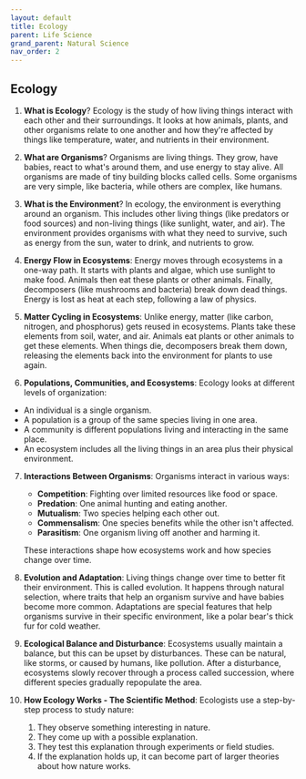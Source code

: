 ```yaml
---
layout: default
title: Ecology
parent: Life Science
grand_parent: Natural Science
nav_order: 2
---
```


## Ecology

1. **What is Ecology**? Ecology is the study of how living things interact with each other and their surroundings. It looks at how animals, plants, and other organisms relate to one another and how they're affected by things like temperature, water, and nutrients in their environment.

2. **What are Organisms**? Organisms are living things. They grow, have babies, react to what's around them, and use energy to stay alive. All organisms are made of tiny building blocks called cells. Some organisms are very simple, like bacteria, while others are complex, like humans.

3. **What is the Environment**? In ecology, the environment is everything around an organism. This includes other living things (like predators or food sources) and non-living things (like sunlight, water, and air). The environment provides organisms with what they need to survive, such as energy from the sun, water to drink, and nutrients to grow.

4. **Energy Flow in Ecosystems**: Energy moves through ecosystems in a one-way path. It starts with plants and algae, which use sunlight to make food. Animals then eat these plants or other animals. Finally, decomposers (like mushrooms and bacteria) break down dead things. Energy is lost as heat at each step, following a law of physics.

5. **Matter Cycling in Ecosystems**: Unlike energy, matter (like carbon, nitrogen, and phosphorus) gets reused in ecosystems. Plants take these elements from soil, water, and air. Animals eat plants or other animals to get these elements. When things die, decomposers break them down, releasing the elements back into the environment for plants to use again.

6. **Populations, Communities, and Ecosystems**: Ecology looks at different levels of organization:
- An individual is a single organism.
- A population is a group of the same species living in one area.
- A community is different populations living and interacting in the same place.
- An ecosystem includes all the living things in an area plus their physical environment.

7. **Interactions Between Organisms**: Organisms interact in various ways:
    - **Competition**: Fighting over limited resources like food or space.
    - **Predation**: One animal hunting and eating another.
    - **Mutualism**: Two species helping each other out.
    - **Commensalism**: One species benefits while the other isn't affected.
    - **Parasitism**: One organism living off another and harming it.
   
    These interactions shape how ecosystems work and how species change over time.

8. **Evolution and Adaptation**: Living things change over time to better fit their environment. This is called evolution. It happens through natural selection, where traits that help an organism survive and have babies become more common. Adaptations are special features that help organisms survive in their specific environment, like a polar bear's thick fur for cold weather.

9. **Ecological Balance and Disturbance**: Ecosystems usually maintain a balance, but this can be upset by disturbances. These can be natural, like storms, or caused by humans, like pollution. After a disturbance, ecosystems slowly recover through a process called succession, where different species gradually repopulate the area.

10. **How Ecology Works - The Scientific Method**: Ecologists use a step-by-step process to study nature:
    1. They observe something interesting in nature.
    2. They come up with a possible explanation.
    3. They test this explanation through experiments or field studies.
    4. If the explanation holds up, it can become part of larger theories about how nature works.
